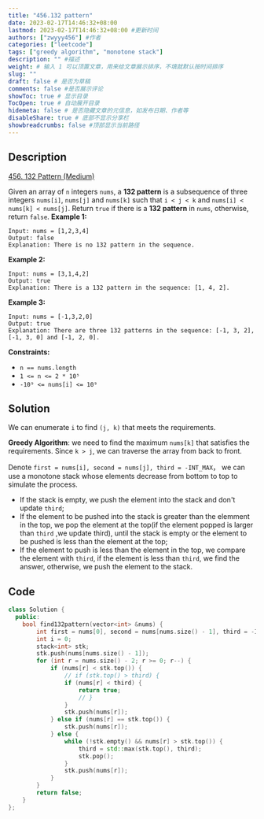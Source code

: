```yaml
---
title: "456.132 pattern"
date: 2023-02-17T14:46:32+08:00
lastmod: 2023-02-17T14:46:32+08:00 #更新时间
authors: ["zwyyy456"] #作者
categories: ["leetcode"]
tags: ["greedy algorithm", "monotone stack"]
description: "" #描述
weight: # 输入 1 可以顶置文章，用来给文章展示排序，不填就默认按时间排序
slug: ""
draft: false # 是否为草稿
comments: false #是否展示评论
showToc: true # 显示目录
TocOpen: true # 自动展开目录
hidemeta: false # 是否隐藏文章的元信息，如发布日期、作者等
disableShare: true # 底部不显示分享栏
showbreadcrumbs: false #顶部显示当前路径
---
```

## Description
[456. 132 Pattern (Medium)](https://leetcode.com/problems/132-pattern/)

Given an array of `n` integers `nums`, a **132 pattern** is a subsequence of three integers
`nums[i]`, `nums[j]` and `nums[k]` such that `i < j < k` and `nums[i] < nums[k] < nums[j]`.
Return `true` if there is a **132 pattern** in  `nums`, otherwise, return  `false`.
**Example 1:**
```
Input: nums = [1,2,3,4]
Output: false
Explanation: There is no 132 pattern in the sequence.
```
**Example 2:**
```
Input: nums = [3,1,4,2]
Output: true
Explanation: There is a 132 pattern in the sequence: [1, 4, 2].
```
**Example 3:**
```
Input: nums = [-1,3,2,0]
Output: true
Explanation: There are three 132 patterns in the sequence: [-1, 3, 2], [-1, 3, 0] and [-1, 2, 0].
```
**Constraints:**
- `n == nums.length`
- `1 <= n <= 2 * 10⁵`
- `-10⁹ <= nums[i] <= 10⁹`

## Solution
We can enumerate `i` to find `(j, k)` that meets the requirements.

**Greedy Algorithm**: we need to find the maximum `nums[k]` that satisfies the requirements. Since `k > j`, we can traverse the array from back to front.

Denote `first = nums[i], second = nums[j], third = -INT_MAX`， we can use a monotone stack whose elements decrease from bottom to top to simulate the process.
- If the stack is empty, we push the element into the stack and don't update `third`;
- If the element to be pushed into the stack is greater than the elemment in the top, we pop the element at the top(if the element popped is larger than `third` ,we update third), until the stack is empty or the element to be pushed is less than the element at the top;
- If the element to push is less than the element in the top, we compare the element with `third`, if the element is less than `third`, we find the answer, otherwise, we push the element to the stack.

## Code
```cpp
class Solution {
  public:
    bool find132pattern(vector<int> &nums) {
        int first = nums[0], second = nums[nums.size() - 1], third = -INT_MAX;
        int i = 0;
        stack<int> stk; 
        stk.push(nums[nums.size() - 1]);
        for (int r = nums.size() - 2; r >= 0; r--) {
            if (nums[r] < stk.top()) {
                // if (stk.top() > third) {
                if (nums[r] < third) {
                    return true;
                    // }
                }
                stk.push(nums[r]);
            } else if (nums[r] == stk.top()) {
                stk.push(nums[r]);
            } else {
                while (!stk.empty() && nums[r] > stk.top()) {
                    third = std::max(stk.top(), third);
                    stk.pop();
                }
                stk.push(nums[r]);
            }
        }
        return false;
    }
};
```